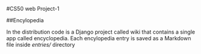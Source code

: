 #CS50 web Project-1

##Encylopedia

In the distribution code is a Django project called wiki that contains a single app called encyclopedia. Each encylopedia entry is saved as a Markdown file inside *entries/* directory
